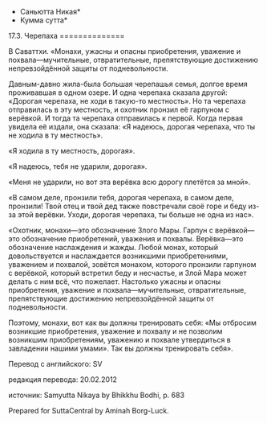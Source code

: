* Саньютта Никая*
* Кумма сутта*

17\.3\. Черепаха
\=\=\=\=\=\=\=\=\=\=\=\=\=\=

В Саваттхи\. «Монахи, ужасны и опасны приобретения, уважение и похвала—мучительные, отвратительные, препятствующие достижению непревзойдённой защиты от подневольности\.

Давным\-давно жила\-была большая черепашья семья, долгое время проживавшая в одном озере\. И одна черепаха сказала другой: «Дорогая черепаха, не ходи в такую\-то местность»\. Но та черепаха отправилась в эту местность, и охотник пронзил её гарпуном с верёвкой\. И тогда та черепаха отправилась к первой\. Когда первая увидела её издали, она сказала: «Я надеюсь, дорогая черепаха, что ты не ходила в ту местность»\.

«Я ходила в ту местность, дорогая»\.

«Я надеюсь, тебя не ударили, дорогая»\.

«Меня не ударили, но вот эта верёвка всю дорогу плетётся за мной»\.

«В самом деле, пронзили тебя, дорогая черепаха, в самом деле, пронзили\! Твой отец и твой дед также повстречали своё горе и беду из\-за этой верёвки\. Уходи, дорогая черепаха, ты больше не одна из нас»\.

«Охотник, монахи—это обозначение Злого Мары\. Гарпун с верёвкой—это обозначение приобретений, уважения и похвалы\. Верёвка—это обозначение наслаждения и жажды\. Любой монах, который довольствуется и наслаждается возникшими приобретениями, уважением и похвалой, зовётся монахом, которого пронзили гарпуном с верёвкой, который встретил беду и несчастье, и Злой Мара может делать с ним всё, что пожелает\. Настолько ужасны и опасны приобретения, уважение и похвала—мучительные, отвратительные, препятствующие достижению непревзойдённой защиты от подневольности\.

Поэтому, монахи, вот как вы должны тренировать себя: «Мы отбросим возникшие приобретения, уважение и похвалу и не позволим возникшим приобретениям, уважению и похвале утвердиться в завладении нашими умами»\. Так вы должны тренировать себя»\.

Перевод с английского: SV

редакция перевода: 20\.02\.2012

источник: Samyutta Nikaya by Bhikkhu Bodhi, p\. 683

Prepared for SuttaCentral by Aminah Borg\-Luck\.